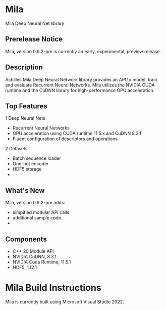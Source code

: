 # Mila
Mila Deep Neural Net library

## Prerelease Notice
Mila, version 0.9.2-pre is currently an early, experimental, preview release.

## Description
Achilles Mila Deep Neural Network library provides an API to model, train and evaluate
Recurrent Neural Networks. Mila utilizes the NVIDIA CUDA runtime and the CuDNN library
for high-performance GPU acceleration.

## Top Features
1 Deep Neural Nets
  * Recurrent Neural Networks
  * GPU acceleration using CUDA runtime 11.5.x and CuDNN 8.3.1
  * Fluent configuration of descriptors and operations

2 Datasets
  * Batch sequence loader
  * One-hot encoder
  * HDF5 storage
  *
 
## What's New
Mila, version 0.9.2-pre adds:
* simpified modular API calls
* additional sample code
* 


## Components
* C++ 20 Module API
* NVIDIA CuDNN, 8.3.1
* NVIDIA Cuda Runtime, 11.5.1
* HDF5, 1.12.1

# Mila Build Instructions
Mila is currently built using Microsoft Visual Studio 2022.
